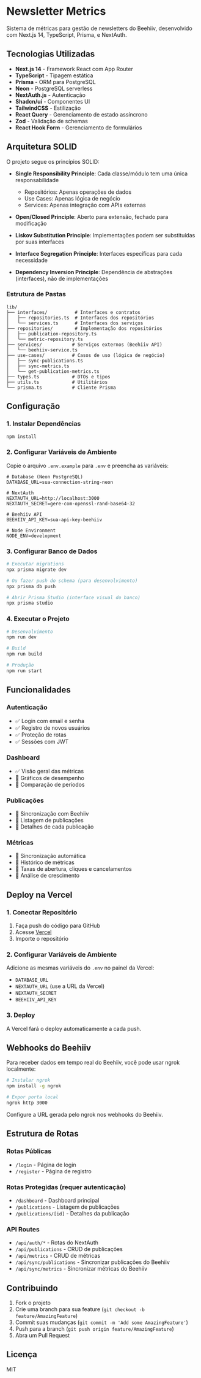 # Newsletter Metrics

Sistema de métricas para gestão de newsletters do Beehiiv, desenvolvido com Next.js 14, TypeScript, Prisma, e NextAuth.

## Tecnologias Utilizadas

- **Next.js 14** - Framework React com App Router
- **TypeScript** - Tipagem estática
- **Prisma** - ORM para PostgreSQL
- **Neon** - PostgreSQL serverless
- **NextAuth.js** - Autenticação
- **Shadcn/ui** - Componentes UI
- **TailwindCSS** - Estilização
- **React Query** - Gerenciamento de estado assíncrono
- **Zod** - Validação de schemas
- **React Hook Form** - Gerenciamento de formulários

## Arquitetura SOLID

O projeto segue os princípios SOLID:

- **Single Responsibility Principle**: Cada classe/módulo tem uma única responsabilidade
  - Repositórios: Apenas operações de dados
  - Use Cases: Apenas lógica de negócio
  - Services: Apenas integração com APIs externas

- **Open/Closed Principle**: Aberto para extensão, fechado para modificação

- **Liskov Substitution Principle**: Implementações podem ser substituídas por suas interfaces

- **Interface Segregation Principle**: Interfaces específicas para cada necessidade

- **Dependency Inversion Principle**: Dependência de abstrações (interfaces), não de implementações

### Estrutura de Pastas

```
lib/
├── interfaces/          # Interfaces e contratos
│   ├── repositories.ts  # Interfaces dos repositórios
│   └── services.ts      # Interfaces dos serviços
├── repositories/        # Implementação dos repositórios
│   ├── publication-repository.ts
│   └── metric-repository.ts
├── services/           # Serviços externos (Beehiiv API)
│   └── beehiiv-service.ts
├── use-cases/          # Casos de uso (lógica de negócio)
│   ├── sync-publications.ts
│   ├── sync-metrics.ts
│   └── get-publication-metrics.ts
├── types.ts            # DTOs e tipos
├── utils.ts            # Utilitários
└── prisma.ts           # Cliente Prisma
```

## Configuração

### 1. Instalar Dependências

```bash
npm install
```

### 2. Configurar Variáveis de Ambiente

Copie o arquivo `.env.example` para `.env` e preencha as variáveis:

```env
# Database (Neon PostgreSQL)
DATABASE_URL=sua-connection-string-neon

# NextAuth
NEXTAUTH_URL=http://localhost:3000
NEXTAUTH_SECRET=gere-com-openssl-rand-base64-32

# Beehiiv API
BEEHIIV_API_KEY=sua-api-key-beehiiv

# Node Environment
NODE_ENV=development
```

### 3. Configurar Banco de Dados

```bash
# Executar migrations
npx prisma migrate dev

# Ou fazer push do schema (para desenvolvimento)
npx prisma db push

# Abrir Prisma Studio (interface visual do banco)
npx prisma studio
```

### 4. Executar o Projeto

```bash
# Desenvolvimento
npm run dev

# Build
npm run build

# Produção
npm run start
```

## Funcionalidades

### Autenticação
- ✅ Login com email e senha
- ✅ Registro de novos usuários
- ✅ Proteção de rotas
- ✅ Sessões com JWT

### Dashboard
- ✅ Visão geral das métricas
- 🚧 Gráficos de desempenho
- 🚧 Comparação de períodos

### Publicações
- 🚧 Sincronização com Beehiiv
- 🚧 Listagem de publicações
- 🚧 Detalhes de cada publicação

### Métricas
- 🚧 Sincronização automática
- 🚧 Histórico de métricas
- 🚧 Taxas de abertura, cliques e cancelamentos
- 🚧 Análise de crescimento

## Deploy na Vercel

### 1. Conectar Repositório

1. Faça push do código para GitHub
2. Acesse [Vercel](https://vercel.com)
3. Importe o repositório

### 2. Configurar Variáveis de Ambiente

Adicione as mesmas variáveis do `.env` no painel da Vercel:

- `DATABASE_URL`
- `NEXTAUTH_URL` (use a URL da Vercel)
- `NEXTAUTH_SECRET`
- `BEEHIIV_API_KEY`

### 3. Deploy

A Vercel fará o deploy automaticamente a cada push.

## Webhooks do Beehiiv

Para receber dados em tempo real do Beehiiv, você pode usar ngrok localmente:

```bash
# Instalar ngrok
npm install -g ngrok

# Expor porta local
ngrok http 3000
```

Configure a URL gerada pelo ngrok nos webhooks do Beehiiv.

## Estrutura de Rotas

### Rotas Públicas
- `/login` - Página de login
- `/register` - Página de registro

### Rotas Protegidas (requer autenticação)
- `/dashboard` - Dashboard principal
- `/publications` - Listagem de publicações
- `/publications/[id]` - Detalhes da publicação

### API Routes
- `/api/auth/*` - Rotas do NextAuth
- `/api/publications` - CRUD de publicações
- `/api/metrics` - CRUD de métricas
- `/api/sync/publications` - Sincronizar publicações do Beehiiv
- `/api/sync/metrics` - Sincronizar métricas do Beehiiv

## Contribuindo

1. Fork o projeto
2. Crie uma branch para sua feature (`git checkout -b feature/AmazingFeature`)
3. Commit suas mudanças (`git commit -m 'Add some AmazingFeature'`)
4. Push para a branch (`git push origin feature/AmazingFeature`)
5. Abra um Pull Request

## Licença

MIT
